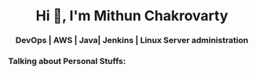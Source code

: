 <h1 align="center">Hi 👋, I'm Mithun Chakrovarty</h1>
<h3 align="center">DevOps | AWS | Java| Jenkins | Linux Server administration</h3>

### Talking about Personal Stuffs:
